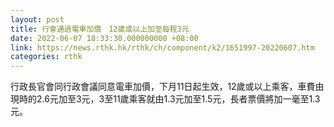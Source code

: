 ```yaml
---
layout: post
title: 行會通過電車加價　12歲或以上加至每程3元
date: 2022-06-07 18:33:30.000000000 +08:00
link: https://news.rthk.hk/rthk/ch/component/k2/1651997-20220607.htm
categories: rthk
---
```


行政長官會同行政會議同意電車加價，下月11日起生效，12歲或以上乘客，車費由現時的2.6元加至3元，3至11歲乘客就由1.3元加至1.5元，長者票價將加一毫至1.3元。

